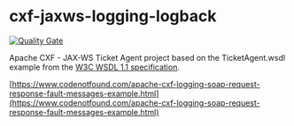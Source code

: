# cxf-jaxws-logging-logback

[![Quality Gate](https://sonarqube.com/api/badges/gate?key=com.codenotfound:cxf-jaxws-logging-logback)](https://sonarqube.com/dashboard/index/com.codenotfound:cxf-jaxws-logging-logback)

Apache CXF - JAX-WS Ticket Agent project based on the TicketAgent.wsdl example from the [W3C WSDL 1.1 specification](https://www.w3.org/TR/wsdl11elementidentifiers/#Iri-ref-ex).

[https://www.codenotfound.com/apache-cxf-logging-soap-request-response-fault-messages-example.html](https://www.codenotfound.com/apache-cxf-logging-soap-request-response-fault-messages-example.html)